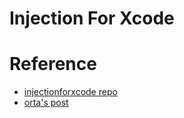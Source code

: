 # Injection For Xcode

# Reference
* [injectionforxcode repo](https://github.com/johnno1962/injectionforxcode)
* [orta's post](http://artsy.github.io/blog/2016/03/05/iOS-Code-Injection/)
